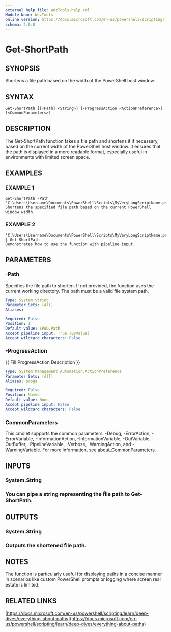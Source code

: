 ```yaml
---
external help file: WozTools-help.xml
Module Name: WozTools
online version: https://docs.microsoft.com/en-us/powershell/scripting/learn/deep-dives/everything-about-paths
schema: 2.0.0
---
```


# Get-ShortPath

## SYNOPSIS
Shortens a file path based on the width of the PowerShell host window.

## SYNTAX

```
Get-ShortPath [[-Path] <String>] [-ProgressAction <ActionPreference>] [<CommonParameters>]
```

## DESCRIPTION
The Get-ShortPath function takes a file path and shortens it if necessary, based on the current width of the PowerShell host window.
It ensures that the path is displayed in a more readable format, especially useful in environments with limited screen space.

## EXAMPLES

### EXAMPLE 1
```
Get-ShortPath -Path 'C:\Users\Username\Documents\PowerShell\Scripts\MyVeryLongScriptName.ps1'
Shortens the specified file path based on the current PowerShell window width.
```

### EXAMPLE 2
```
'C:\Users\Username\Documents\PowerShell\Scripts\MyVeryLongScriptName.ps1' | Get-ShortPath
Demonstrates how to use the function with pipeline input.
```

## PARAMETERS

### -Path
Specifies the file path to shorten.
If not provided, the function uses the current working directory.
The path must be a valid file system path.

```yaml
Type: System.String
Parameter Sets: (All)
Aliases:

Required: False
Position: 1
Default value: $PWD.Path
Accept pipeline input: True (ByValue)
Accept wildcard characters: False
```

### -ProgressAction
{{ Fill ProgressAction Description }}

```yaml
Type: System.Management.Automation.ActionPreference
Parameter Sets: (All)
Aliases: proga

Required: False
Position: Named
Default value: None
Accept pipeline input: False
Accept wildcard characters: False
```

### CommonParameters
This cmdlet supports the common parameters: -Debug, -ErrorAction, -ErrorVariable, -InformationAction, -InformationVariable, -OutVariable, -OutBuffer, -PipelineVariable, -Verbose, -WarningAction, and -WarningVariable. For more information, see [about_CommonParameters](http://go.microsoft.com/fwlink/?LinkID=113216).

## INPUTS

### System.String
### You can pipe a string representing the file path to Get-ShortPath.
## OUTPUTS

### System.String
### Outputs the shortened file path.
## NOTES
The function is particularly useful for displaying paths in a concise manner in scenarios like custom PowerShell prompts or logging where screen real estate is limited.

## RELATED LINKS

[https://docs.microsoft.com/en-us/powershell/scripting/learn/deep-dives/everything-about-paths](https://docs.microsoft.com/en-us/powershell/scripting/learn/deep-dives/everything-about-paths)

